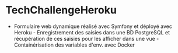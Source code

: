 # TechChallengeHeroku
- Formulaire web dynamique réalisé avec Symfony et déployé avec Heroku -
 Enregistrement des saisies dans une BD PostgreSQL et récupération de ces saisies pour les afficher dans une vue - 
Containérisation des variables d'env. avec Docker
